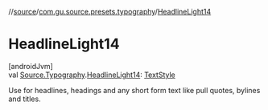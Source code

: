 //[source](../../index.md)/[com.gu.source.presets.typography](index.md)/[HeadlineLight14](-headline-light14.md)

# HeadlineLight14

[androidJvm]\
val [Source.Typography](../com.gu.source/-source/-typography/index.md).[HeadlineLight14](-headline-light14.md): [TextStyle](https://developer.android.com/reference/kotlin/androidx/compose/ui/text/TextStyle.html)

Use for headlines, headings and any short form text like pull quotes, bylines and titles.
